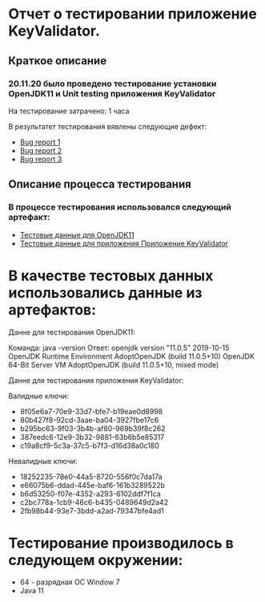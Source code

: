 # Отчет о тестировании приложение KeyValidator.
## Краткое описание
### 20.11.20 было проведено тестирование установки OpenJDK11 и Unit testing приложения KeyValidator
На тестирование затрачено: 1 часа

В результатет тестирования вявлены следующие дефект:
* [Bug report 1](https://github.com/SergeyQA13/Start-Java-1.1/issues/1#issue-745955752)
* [Bug report 2](https://github.com/SergeyQA13/Start-Java-1.1/issues/2#issuecomment-729920065)
* [Bug report 3](https://github.com/SergeyQA13/Start-Java-1.1/issues/3#issue-745971767)


## Описание процесса тестирования
### В процессе тестирования использовался следующий артефакт:
* [Тестовые данные для OpenJDK11 ](https://github.com/netology-code/javaqa-homeworks/blob/master/intro/openjdk11-manual.md)
* [Тестовые данные для приложения Приложение KeyValidator](https://github.com/netology-code/javaqa-homeworks/blob/master/intro/user-manual.md)

# В качестве тестовых данных использовались данные из артефактов:

Данне для тестирования OpenJDK11:

Команда:
java -version
Ответ:
openjdk version "11.0.5" 2019-10-15
OpenJDK Runtime Environment AdoptOpenJDK (build 11.0.5+10)
OpenJDK 64-Bit Server VM AdoptOpenJDK (build 11.0.5+10, mixed mode)

Данне для тестирования приложения KeyValidator:

Валидные ключи:

* 8f05e6a7-70e9-33d7-bfe7-b19eae0d8998
* 80b427f8-92cd-3aae-ba04-3927fbe17c6
* b295bc63-9f03-3b4b-af80-969b39f8c262
* 387eedc6-12e9-3b32-9881-63b6b5e85317
* c19a8cf9-5c3a-37c5-b7f3-d16d38a0c180

Невалидные ключи:

* 18252235-78e0-44a5-8720-556f0c7da17a
* e66075b6-ddad-445e-baf6-161b3289522b
* b6d53250-f07e-4352-a293-6102ddf7f1ca
* c2bc778a-1cb9-46c6-b435-0489649d2a42
* 2fb98b44-93e7-3bdd-a2ad-79347bfe4ad1

# Тестирование производилось в следующем окружении:
* 64 - разрядная ОС Window 7
* Java 11